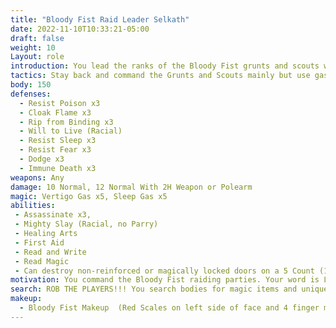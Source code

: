 ```yaml
---
title: "Bloody Fist Raid Leader Selkath"
date: 2022-11-10T10:33:21-05:00
draft: false
weight: 10
Layout: role
introduction: You lead the ranks of the Bloody Fist grunts and scouts with terrifying vigor. Your word is law to the lower ranks, they will die on your command. Every battle you win is another reward closer to a promotion to Honor Guard. The Generals and Warlord rely on your tenacity and tactics to win the war against Woodhaven.
tactics: Stay back and command the Grunts and Scouts mainly but use gases if directly rushed.
body: 150
defenses: 
  - Resist Poison x3
  - Cloak Flame x3
  - Rip from Binding x3
  - Will to Live (Racial)
  - Resist Sleep x3
  - Resist Fear x3
  - Dodge x3
  - Immune Death x3
weapons: Any
damage: 10 Normal, 12 Normal With 2H Weapon or Polearm
magic: Vertigo Gas x5, Sleep Gas x5
abilities:
 - Assassinate x3, 
 - Mighty Slay (Racial, no Parry)
 - Healing Arts
 - First Aid
 - Read and Write
 - Read Magic 
 - Can destroy non-reinforced or magically locked doors on a 5 Count (1 I Shatter This Door....)
motivation: You command the Bloody Fist raiding parties. Your word is LAW to the Grunts you are surrounded by normally. Kidnap when you can if the person is of value. You are fueled by nothing more than vengeance, so BE RELENTLESS unless commanded by your Raid Leader of above command in the Bloody Fist. 
search: ROB THE PLAYERS!!! You search bodies for magic items and unique items that will be used later against the PCs. 
makeup: 
  - Bloody Fist Makeup  (Red Scales on left side of face and 4 finger mark warpaint on right side of face)
---
```


